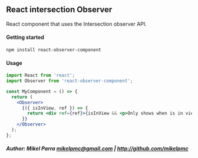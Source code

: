 ## React intersection Observer

React component that uses the Intersection observer API.

#### Getting started

```shell
npm install react-observer-component
```

#### Usage

```jsx
import React from 'react';
import Observer from 'react-observer-component';

const MyComponent = () => {
  return (
    <Observer>
      {({ isInView, ref }) => {
        return <div ref={ref}>{isInView && <p>Only shows when is in viewport!</p>}</div>;
      }}
    </Observer>
  );
};
```

##### Author: Mikel Parra <mikelpmc@gmail.com> | <http://github.com/mikelpmc>
